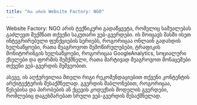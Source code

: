 ```yaml
---
title: "რა არის Website Factory: NGO"
---
```


Website Factory: NGO არის ტექნიკური გადაწყვეტა, რომელიც საშუალებას გაძლევთ შექმნათ თქვენი საკუთარი ვებ-გვერდები. ის
მოიცავს მასში ისეთ ინტეგრირებული ფუნქციების სერიებს, როგორიცაა ონლაინ გადახდის ხელსაწყოები, რათა შეაგროვოთ
შემოწირულებები, ტრაფიკის მონიტორინგის ხელსაწყოები, როგორიცაა GoogleAnalytics, სოციალური ქსელები და ფორმის შემქმნელი,
რათა მარტივად შეაგროვოთ მონაცემები თქვენი ვებ-გვერდის მეშვეობით.

ასევე, ის აღჭურვილია მთელი რიგი რეკომენდაციებით თქვენი კონტენტის არქიტექტურის შესაქმნელად. გვერდის შაბლონებით,
როგორიცაა, წესებისა და პირობების ან ქცევის კოდექსის მოდელის გვერდები, რომლებიც დაგეხმარებათ სრული ვებ-გვერდის
შესაქმნელად.
